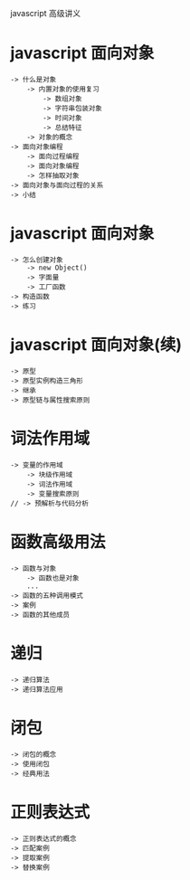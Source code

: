 
javascript 高级讲义


# javascript 面向对象
    -> 什么是对象
        -> 内置对象的使用复习
            -> 数组对象
            -> 字符串包装对象
            -> 时间对象
            -> 总结特征
        -> 对象的概念
    -> 面向对象编程
        -> 面向过程编程
        -> 面向对象编程
        -> 怎样抽取对象
    -> 面向对象与面向过程的关系
    -> 小结


# javascript 面向对象
    -> 怎么创建对象
        -> new Object()
        -> 字面量
        -> 工厂函数
    -> 构造函数
    -> 练习

# javascript 面向对象(续)
    -> 原型
    -> 原型实例构造三角形
    -> 继承
    -> 原型链与属性搜索原则

# 词法作用域
    -> 变量的作用域
        -> 块级作用域
        -> 词法作用域
        -> 变量搜索原则
    // -> 预解析与代码分析

# 函数高级用法
    -> 函数与对象
        -> 函数也是对象
        ...
    -> 函数的五种调用模式
    -> 案例
    -> 函数的其他成员

# 递归
    -> 递归算法
    -> 递归算法应用

# 闭包
    -> 闭包的概念
    -> 使用闭包
    -> 经典用法

# 正则表达式
    -> 正则表达式的概念
    -> 匹配案例
    -> 提取案例
    -> 替换案例